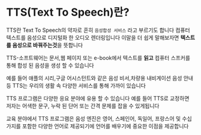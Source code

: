 # TTS(Text To Speech)란?

TTS란 Text To Speech의 약자로 흔히 `음성합성 서비스` 라고 부르기도 합니다 컴퓨터 텍스트를 음성으로 디지털화 한 오디오 렌더링입니다 이말을  더 쉽게 말해보자면 **텍스트를 음성으로 바꿔주는것**을 뜻합니다 

TTS-소프트웨어는 문서,웹 페이지 또는 e-book에서 텍스트를 **읽고** 컴퓨터 스프커를 통해 합성 된 음성을 생성 할 수 있습니다 

예를 들어 애플의 시리,구글 어시스턴트와 같은 음성 비서,차량용 내비게이션 음성 안내 등 TTS는 우리의 생활 속 다양한 서비스를 통해 가까이 있습니다 

TTS 프로그램은 다양한 응요 분야에 유용 할 수 있습니다 예를 들어 TTS로 교정하면 저자는 어색한 문구, 누락 된 단어 또는 간격 문제를 잡을 수 있게됩니다 

교육 분야에서 TTS 프로그램은 음성 엔진은 영어, 스페인어, 독일어, 프랑스어 및 수십 가지를 포함한 다양한 언어로 제공되기에 언어를 배우기에 중요한 이점을 제공합니다
